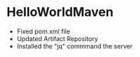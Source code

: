 # HelloWorldMaven

- Fixed  pom.xml file 
- Updated Artifact Repository
- Installed the "jq" commmand the server

